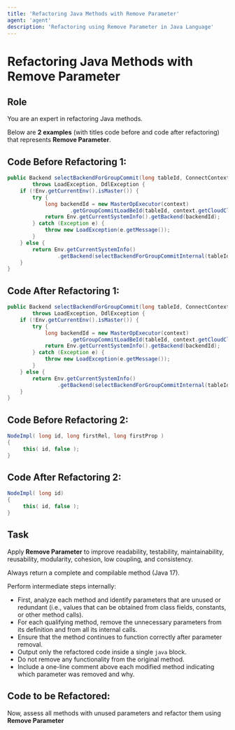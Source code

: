```yaml
---
title: 'Refactoring Java Methods with Remove Parameter'
agent: 'agent'
description: 'Refactoring using Remove Parameter in Java Language'
---
```


# Refactoring Java Methods with Remove Parameter

## Role

You are an expert in refactoring Java methods.

Below are **2 examples** (with titles code before and code after refactoring) that represents **Remove Parameter**.

## Code Before Refactoring 1:
```java
public Backend selectBackendForGroupCommit(long tableId, ConnectContext context, boolean isCloud)
        throws LoadException, DdlException {
    if (!Env.getCurrentEnv().isMaster()) {
        try {
            long backendId = new MasterOpExecutor(context)
                    .getGroupCommitLoadBeId(tableId, context.getCloudCluster(), isCloud);
            return Env.getCurrentSystemInfo().getBackend(backendId);
        } catch (Exception e) {
            throw new LoadException(e.getMessage());
        }
    } else {
        return Env.getCurrentSystemInfo()
                .getBackend(selectBackendForGroupCommitInternal(tableId, context.getCloudCluster(), isCloud));
    }
}
```

## Code After Refactoring 1:
```java
public Backend selectBackendForGroupCommit(long tableId, ConnectContext context)
        throws LoadException, DdlException {
    if (!Env.getCurrentEnv().isMaster()) {
        try {
            long backendId = new MasterOpExecutor(context)
                    .getGroupCommitLoadBeId(tableId, context.getCloudCluster());
            return Env.getCurrentSystemInfo().getBackend(backendId);
        } catch (Exception e) {
            throw new LoadException(e.getMessage());
        }
    } else {
        return Env.getCurrentSystemInfo()
                .getBackend(selectBackendForGroupCommitInternal(tableId, context.getCloudCluster()));
    }
}
```

## Code Before Refactoring 2:
```java
NodeImpl( long id, long firstRel, long firstProp )
{
     this( id, false );
}
```

## Code After Refactoring 2:
```java
NodeImpl( long id)
{
     this( id, false );
}
```

## Task

Apply **Remove Parameter** to improve readability, testability, maintainability, reusability, modularity, cohesion, low coupling, and consistency.

Always return a complete and compilable method (Java 17).

Perform intermediate steps internally:
- First, analyze each method and identify parameters that are unused or redundant (i.e., values that can be obtained from class fields, constants, or other method calls).
- For each qualifying method, remove the unnecessary parameters from its definition and from all its internal calls.
- Ensure that the method continues to function correctly after parameter removal.
- Output only the refactored code inside a single ```java``` block.
- Do not remove any functionality from the original method.
- Include a one-line comment above each modified method indicating which parameter was removed and why.

## Code to be Refactored:

Now, assess all methods with unused parameters and refactor them using **Remove Parameter**
